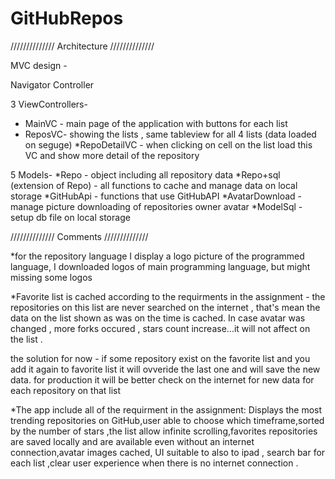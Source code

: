 # GitHubRepos

////////////// Architecture //////////////

MVC design -

Navigator Controller

3 ViewControllers-
* MainVC - main page of the application with buttons for each list
* ReposVC- showing the lists , same tableview for all 4 lists (data loaded on seguge)
*RepoDetailVC - when clicking on cell on the list load this VC and show more detail of the repository

5 Models-
*Repo - object including all repository data
*Repo+sql (extension of Repo) - all functions to cache and manage data on local storage
*GitHubApi - functions that use GitHubAPI
*AvatarDownload - manage picture downloading of repositories owner avatar 
*ModelSql - setup db file on local storage

////////////// Comments //////////////

*for the repository language I display a logo picture of the programmed language, I downloaded logos of main programming language, but might missing some logos

*Favorite list is cached according to the requirments in the assignment - the repositories on this list are never searched on the internet , that's mean the data on the list shown as was on the time is cached.
In case avatar was changed , more forks occured , stars count increase...it will not affect on the list .

the solution for now - if some repository exist on the favorite list and you add it again to favorite list it will ovveride the last one and will save the new data.
for production it will be better check on the internet for new data for each repository on that list

*The app include all of the requirment in the assignment:
Displays the most trending repositories on GitHub,user able to choose which timeframe,sorted by the number of stars ,the list allow infinite scrolling,favorites repositories are saved locally and are available even without an internet connection,avatar images cached, UI suitable to also to ipad , search bar for each list ,clear user experience when there is no internet connection .
